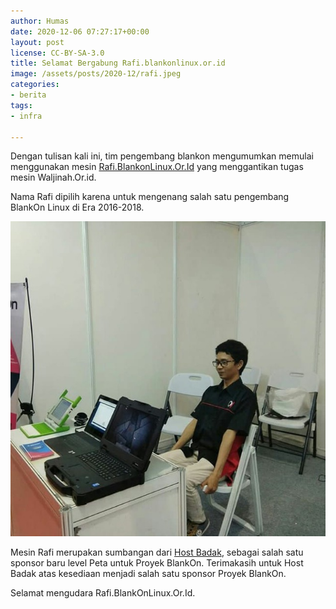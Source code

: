 ```yaml
---
author: Humas
date: 2020-12-06 07:27:17+00:00
layout: post
license: CC-BY-SA-3.0
title: Selamat Bergabung Rafi.blankonlinux.or.id
image: /assets/posts/2020-12/rafi.jpeg
categories:
- berita
tags:
- infra

---
```

Dengan tulisan kali ini, tim pengembang blankon mengumumkan memulai menggunakan mesin [Rafi.BlankonLinux.Or.Id](http://rafi.blankonlinux.or.id) yang menggantikan tugas mesin Waljinah.Or.id.

Nama Rafi dipilih karena untuk mengenang salah satu pengembang BlankOn Linux di Era 2016-2018.

<p align="center">   <img src="/assets/posts/2020-12/rafi.jpeg"> </p>

Mesin Rafi merupakan sumbangan dari [Host Badak](https://www.hostbadak.com/), sebagai salah satu sponsor baru level Peta untuk Proyek BlankOn. Terimakasih untuk Host Badak atas kesediaan menjadi salah satu sponsor Proyek BlankOn.

Selamat mengudara Rafi.BlankOnLinux.Or.Id.
